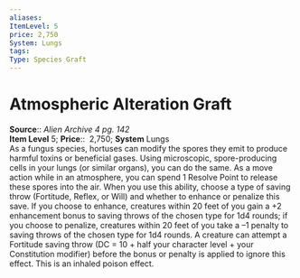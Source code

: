 ```yaml
---
aliases: 
ItemLevel: 5
price: 2,750
System: Lungs
tags: 
Type: Species Graft
---
```


# Atmospheric Alteration Graft

**Source**:: _Alien Archive 4 pg. 142_  
**Item Level** 5;
**Price**::  2,750; **System** Lungs  
As a fungus species, hortuses can modify the spores they emit to produce harmful toxins or beneficial gases. Using microscopic, spore-producing cells in your lungs (or similar organs), you can do the same. As a move action while in an atmosphere, you can spend 1 Resolve Point to release these spores into the air. When you use this ability, choose a type of saving throw (Fortitude, Reflex, or Will) and whether to enhance or penalize this save. If you choose to enhance, creatures within 20 feet of you gain a +2 enhancement bonus to saving throws of the chosen type for 1d4 rounds; if you choose to penalize, creatures within 20 feet of you take a –1 penalty to saving throws of the chosen type for 1d4 rounds. A creature can attempt a Fortitude saving throw (DC = 10 + half your character level + your Constitution modifier) before the bonus or penalty is applied to ignore this effect. This is an inhaled poison effect.
